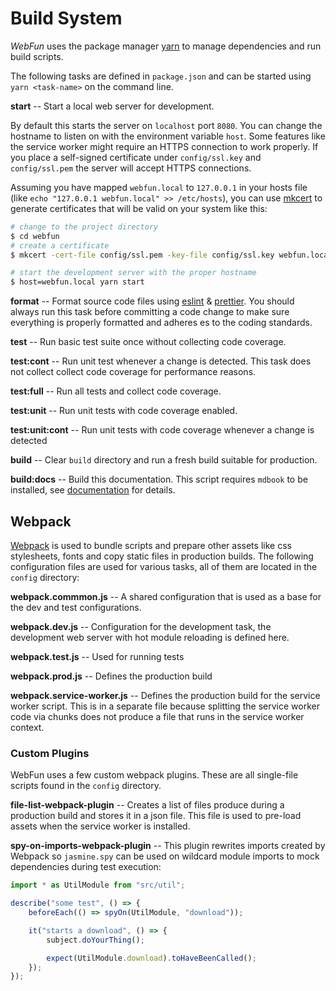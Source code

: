 Build System
============

*WebFun* uses the package manager [yarn](https://yarnpkg.com) to manage dependencies and run build scripts.

The following tasks are defined in `package.json` and can be started using `yarn <task-name>` on the command line.

**start** -- Start a local web server for development.

By default this starts the server on `localhost` port `8080`. You can change the hostname to listen on with the environment variable `host`. Some features like the service worker might require an HTTPS connection to work properly. If you place a self-signed certificate under `config/ssl.key` and `config/ssl.pem` the server will accept HTTPS connections.

Assuming you have mapped `webfun.local` to `127.0.0.1` in your hosts file (like `echo "127.0.0.1 webfun.local" >> /etc/hosts`), you can use [mkcert](https://github.com/FiloSottile/mkcert) to generate certificates that will be valid on your system like this:

```bash
# change to the project directory
$ cd webfun
# create a certificate
$ mkcert -cert-file config/ssl.pem -key-file config/ssl.key webfun.local localhost 127.0.0.1 ::1

# start the development server with the proper hostname
$ host=webfun.local yarn start
```

**format** -- Format source code files using [eslint](https://eslint.org) & [prettier](https://prettier.io). You should always run this task before committing a code change to make sure everything is properly formatted and adheres es to the coding standards.

**test** -- Run basic test suite once without collecting code coverage.

**test:cont** -- Run unit test whenever a change is detected. This task does not collect collect code coverage for performance reasons.

**test:full** -- Run all tests and collect code coverage.

**test:unit** -- Run unit tests with code coverage enabled.

**test:unit:cont** -- Run unit tests with code coverage whenever a change is detected

**build** -- Clear `build` directory and run a fresh build suitable for production.

**build:docs** -- Build this documentation. This script requires `mdbook` to be installed, see [documentation](documentation.md) for details.

Webpack
-------

[Webpack](https://webpack.js.org) is used to bundle scripts and prepare other assets like css stylesheets, fonts and copy static files in production builds. The following configuration files are used for various tasks, all of them are located in the `config` directory:

**webpack.commmon.js** -- A shared configuration that is used as a base for the dev and test configurations.

**webpack.dev.js** -- Configuration for the development task, the development web server with hot module reloading is defined here.

**webpack.test.js** -- Used for running tests

**webpack.prod.js** -- Defines the production build

**webpack.service-worker.js** -- Defines the production build for the service worker script. This is in a separate file because splitting the service worker code via chunks does not produce a file that runs in the service worker context.

### Custom Plugins

WebFun uses a few custom webpack plugins. These are all single-file scripts found in the `config` directory.

**file-list-webpack-plugin** -- Creates a list of files produce during a production build and stores it in a json file. This file is used to pre-load assets when the service worker is installed.

**spy-on-imports-webpack-plugin** -- This plugin rewrites imports created by Webpack so `jasmine.spy` can be used on wildcard module imports to mock dependencies during test execution:

```javascript
import * as UtilModule from "src/util";

describe("some test", () => {
	beforeEach(() => spyOn(UtilModule, "download"));

	it("starts a download", () => {
		subject.doYourThing();

		expect(UtilModule.download).toHaveBeenCalled();
	});
});
```

